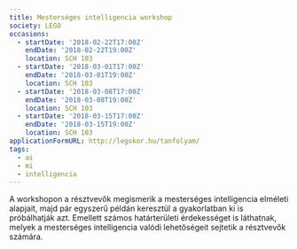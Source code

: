 ```yaml
---
title: Mesterséges intelligencia workshop
society: LEGO
occasions:
  - startDate: '2018-02-22T17:00Z'
    endDate: '2018-02-22T19:00Z'
    location: SCH 103
  - startDate: '2018-03-01T17:00Z'
    endDate: '2018-03-01T19:00Z'
    location: SCH 103
  - startDate: '2018-03-08T17:00Z'
    endDate: '2018-03-08T19:00Z'
    location: SCH 103
  - startDate: '2018-03-15T17:00Z'
    endDate: '2018-03-15T19:00Z'
    location: SCH 103
applicationFormURL: http://legokor.hu/tanfolyam/
tags:
  - ai
  - mi
  - intelligencia
---
```


A workshopon a résztvevők megismerik a mesterséges intelligencia elméleti alapjait, majd pár egyszerű példán keresztül a gyakorlatban ki is próbálhatják azt. Emellett számos határterületi érdekességet is láthatnak, melyek a mesterséges intelligencia valódi lehetőségeit sejtetik a résztvevők számára.
